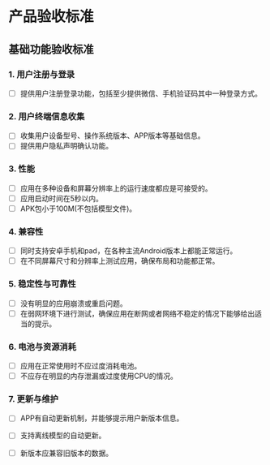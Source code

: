 # 产品验收标准

## 基础功能验收标准
### 1. 用户注册与登录
- [ ] 提供用户注册登录功能，包括至少提供微信、手机验证码其中一种登录方式。

### 2. 用户终端信息收集
- [ ] 收集用户设备型号、操作系统版本、APP版本等基础信息。
- [ ] 提供用户隐私声明确认功能。

### 3. 性能
- [ ] 应用在多种设备和屏幕分辨率上的运行速度都应是可接受的。
- [ ] 应用启动时间在5秒以内。
- [ ] APK包小于100M(不包括模型文件)。

### 4. 兼容性
- [ ] 同时支持安卓手机和pad，在各种主流Android版本上都能正常运行。
- [ ] 在不同屏幕尺寸和分辨率上测试应用，确保布局和功能都正常。

### 5. 稳定性与可靠性
- [ ] 没有明显的应用崩溃或重启问题。
- [ ] 在弱网环境下进行测试，确保应用在断网或者网络不稳定的情况下能够给出适当的提示。

### 6. 电池与资源消耗
- [ ] 应用在正常使用时不应过度消耗电池。
- [ ] 不应存在明显的内存泄漏或过度使用CPU的情况。

### 7. 更新与维护
- [ ] APP有自动更新机制，并能够提示用户新版本信息。
- [ ] 支持离线模型的自动更新。
- [ ] 新版本应兼容旧版本的数据。

